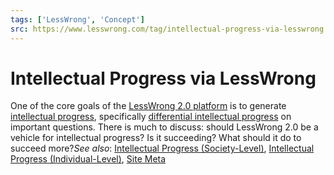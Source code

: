 ```yaml
---
tags: ['LessWrong', 'Concept']
src: https://www.lesswrong.com/tag/intellectual-progress-via-lesswrong
---
```


# Intellectual Progress via LessWrong
One of the core goals of the [LessWrong 2.0 platform](https://www.lesswrong.com/about) is to generate [intellectual progress](https://www.lesswrong.com/tag/intellectual-progress), specifically [differential intellectual progress](https://www.lesswrong.com/tag/differential-intellectual-progress) on important questions. There is much to discuss: should LessWrong 2.0 be a vehicle for intellectual progress? Is it succeeding? What should it do to succeed more?*See also*: [Intellectual Progress (Society-Level)](https://www.lesswrong.com/tag/intellectual-progress?showPostCount=true), [Intellectual Progress (Individual-Level)](https://www.lesswrong.com/tag/intellectual-progress-individual-level?showPostCount=true&useTagName=true), [Site Meta](https://www.lesswrong.com/tag/site-meta?showPostCount=true&useTagName=true)

